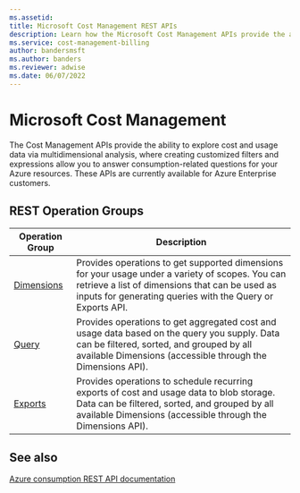 ```yaml
---
ms.assetid:
title: Microsoft Cost Management REST APIs
description: Learn how the Microsoft Cost Management APIs provide the ability to explore cost and usage data via multidimensional analysis.
ms.service: cost-management-billing
author: bandersmsft
ms.author: banders
ms.reviewer: adwise
ms.date: 06/07/2022
---
```



# Microsoft Cost Management

The Cost Management APIs provide the ability to explore cost and usage data via multidimensional analysis, where creating customized filters and expressions allow you to answer consumption-related questions for your Azure resources. These APIs are currently available for Azure Enterprise customers.



## REST Operation Groups

| Operation Group | Description |
|-----------------|-------------|
| [Dimensions](xref:management.azure.com.cost-management.dimensions) | Provides operations to get supported dimensions for your usage under a variety of scopes. You can retrieve a list of dimensions that can be used as inputs for generating queries with the Query or Exports API.
  [Query](xref:management.azure.com.cost-management.query) | Provides operations to get aggregated cost and usage data based on the query you supply. Data can be filtered, sorted, and grouped by all available Dimensions (accessible through the Dimensions API).
  [Exports](xref:management.azure.com.cost-management.exports) | Provides operations to schedule recurring exports of cost and usage data to blob storage. Data can be filtered, sorted, and grouped by all available Dimensions (accessible through the Dimensions API).



## See also

[Azure consumption REST API documentation](/rest/api/consumption/)
